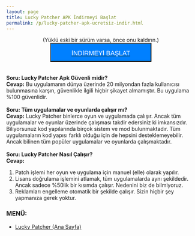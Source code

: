 ```yaml
---
layout: page
title: Lucky Patcher APK İndirmeyi Başlat
permalink: /p/lucky-patcher-apk-ucretsiz-indir.html
---
```


<center>
(Yüklü eski bir sürüm varsa, önce onu kaldırın.)
<a href="http://www.luckypatcher.mobi/lucky-patcher-son-surum.apk" rel="nofollow" target="_blank"><button style="background: #0080ff; color: white; display: block; font: 17px / 50px Arial; height: 50px; text-align: center; text-decoration: none; text-transform: uppercase; width: 270px;">İNDİRMEYİ BAŞLAT</button></a>
</center>
 <br /><script async src="//pagead2.googlesyndication.com/pagead/js/adsbygoogle.js"></script>
<!-- KingBaglanti -->
<ins class="adsbygoogle"
     style="display:block"
     data-ad-client="ca-pub-7942429830883405"
     data-ad-slot="4590880399"
     data-ad-format="link"></ins>
<script>
(adsbygoogle = window.adsbygoogle || []).push({});
</script>
      <br />
<b>Soru: Lucky Patcher Apk Güvenli midir?</b><br />
<b>Cevap:</b> Bu uygulamanın dünya üzerinde 20 milyondan fazla kullanıcısı bulunmasına karşın, güvenlikle ilgili hiçbir şikayet almamıştır. Bu uygulama %100 güvenlidir.<br />
<br />
<b>Soru: Tüm uygulamalar ve oyunlarda çalışır mı?</b><br />
<b>Cevap:</b>&nbsp;Lucky Patcher binlerce oyun ve uygulamada çalışır. Ancak tüm uygulamalar ve oyunlar üzerinde çalışması takdir edersiniz ki imkansızdır. Biliyorsunuz kod yapılarında birçok sistem ve mod bulunmaktadır. Tüm uygulamaların kod yapısı farklı olduğu için de hepsini desteklemeyebilir. Ancak bilinen tüm popüler uygulamalar ve oyunlarda çalışmaktadır.<br />
<br />
<b>Soru: Lucky Patcher Nasıl Çalışır?</b><br />
<b>Cevap:</b><br />
<ol>
<li>Patch işlemi her oyun ve uygulama için manuel (elle) olarak yapılır.</li>
<li>Lisans doğrulama işlemini atlamak, tüm uygulamalarda aynı şekildedir. Ancak sadece %50lik bir kısımda çalışır. Nedenini biz de bilmiyoruz.</li>
<li>Reklamları engelleme otomatik bir şekilde çalışır. Sizin hiçbir şey yapmanıza gerek yoktur.</li>
</ol>       

<h3>MENÜ:</h3>
<ul>
<li><a href="http://www.luckypatcher.mobi">Lucky Patcher (Ana Sayfa)</a></li>
</ul>
